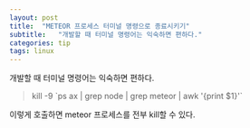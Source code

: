 ```yaml
---
layout: post
title:  "METEOR 프로세스 터미널 명령으로 종료시키기"
subtitle:   "개발할 때 터미널 명령어는 익숙하면 편하다."
categories: tip
tags: linux
---
```


개발할 때 터미널 명령어는 익숙하면 편하다.

> kill -9 \`ps ax \| grep node \| grep meteor \| awk '{print $1}'\`

이렇게 호출하면 meteor 프로세스를 전부 kill할 수 있다.


